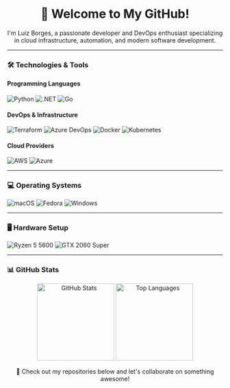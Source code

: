<div align="center">
  <h1>👋 Welcome to My GitHub!</h1>
  <p>I'm Luiz Borges, a passionate developer and DevOps enthusiast specializing in cloud infrastructure, automation, and modern software development.</p>
</div>

---

### 🛠️ Technologies & Tools
#### Programming Languages
<img src="https://img.shields.io/badge/Python-3776AB?style=for-the-badge&logo=python&logoColor=white" alt="Python"> <img src="https://img.shields.io/badge/.NET-5C2D91?style=for-the-badge&logo=.net&logoColor=white" alt=".NET"> <img src="https://img.shields.io/badge/Go-00ADD8?style=for-the-badge&logo=go&logoColor=white" alt="Go">

#### DevOps & Infrastructure
<img src="https://img.shields.io/badge/Terraform-7B42BC?style=for-the-badge&logo=terraform&logoColor=white" alt="Terraform"> <img src="https://img.shields.io/badge/Azure_DevOps-0078D7?style=for-the-badge&logo=azure-devops&logoColor=white" alt="Azure DevOps"> <img src="https://img.shields.io/badge/Docker-2496ED?style=for-the-badge&logo=docker&logoColor=white" alt="Docker"> <img src="https://img.shields.io/badge/Kubernetes-326CE5?style=for-the-badge&logo=kubernetes&logoColor=white" alt="Kubernetes">

#### Cloud Providers
<img src="https://img.shields.io/badge/Amazon_AWS-FF9900?style=for-the-badge&logo=amazonaws&logoColor=white" alt="AWS"> <img src="https://img.shields.io/badge/Microsoft_Azure-0089D6?style=for-the-badge&logo=microsoft-azure&logoColor=white" alt="Azure">

---

### 💻 Operating Systems
<img src="https://img.shields.io/badge/macOS-000000?style=for-the-badge&logo=apple&logoColor=white" alt="macOS"> <img src="https://img.shields.io/badge/Fedora-294172?style=for-the-badge&logo=fedora&logoColor=white" alt="Fedora"> <img src="https://img.shields.io/badge/Windows-0078D6?style=for-the-badge&logo=windows&logoColor=white" alt="Windows">

---

### 🖥️ Hardware Setup
<img src="https://img.shields.io/badge/AMD-Ryzen_5_5600-ED1C24?style=for-the-badge&logo=amd&logoColor=white" alt="Ryzen 5 5600"> <img src="https://img.shields.io/badge/NVIDIA-GTX_2060_Super-76B900?style=for-the-badge&logo=nvidia&logoColor=white" alt="GTX 2060 Super">

---

### 📊 GitHub Stats
<div align="center">
  <img height="180em" src="https://github-readme-stats.vercel.app/api?username=luizborges&show_icons=true&theme=tokyonight&hide_border=true" alt="GitHub Stats">
  <img height="180em" src="https://github-readme-stats.vercel.app/api/top-langs/?username=luizborges&layout=compact&langs_count=7&theme=tokyonight&hide_border=true" alt="Top Languages">
</div>


<div align="center">
  <p>🚀 Check out my repositories below and let's collaborate on something awesome!</p>
</div>
